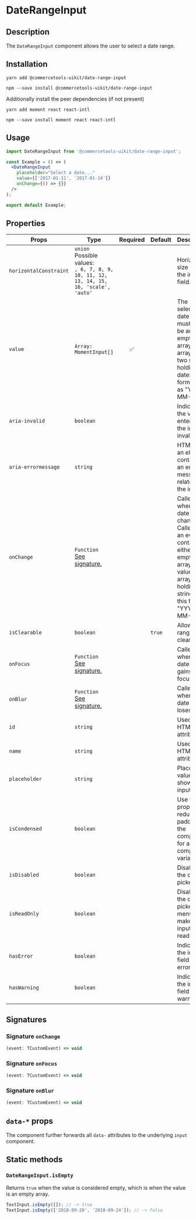 <!-- THIS IS AN AUTOGENERATED FILE. DO NOT EDIT THIS FILE DIRECTLY. -->
<!-- This file is created by the `yarn generate-readme` script. -->

# DateRangeInput

## Description

The `DateRangeInput` component allows the user to select a date range.

## Installation

```
yarn add @commercetools-uikit/date-range-input
```

```
npm --save install @commercetools-uikit/date-range-input
```

Additionally install the peer dependencies (if not present)

```
yarn add moment react react-intl
```

```
npm --save install moment react react-intl
```

## Usage

```jsx
import DateRangeInput from '@commercetools-uikit/date-range-input';

const Example = () => (
  <DateRangeInput
    placeholder="Select a date..."
    value={['2017-01-11', '2017-01-14']}
    onChange={() => {}}
  />
);

export default Example;
```

## Properties

| Props                  | Type                                                                                         | Required | Default | Description                                                                                                                                                       |
| ---------------------- | -------------------------------------------------------------------------------------------- | :------: | ------- | ----------------------------------------------------------------------------------------------------------------------------------------------------------------- |
| `horizontalConstraint` | `union`<br/>Possible values:<br/>`, 6, 7, 8, 9, 10, 11, 12, 13, 14, 15, 16, 'scale', 'auto'` |          |         | Horizontal size limit of the input field.                                                                                                                         |
| `value`                | `Array: MomentInput[]`                                                                       |    ✅    |         | The selected date range, must either be an empty array or an array of two strings holding dates formatted as "YYYY-MM-DD".                                        |
| `aria-invalid`         | `boolean`                                                                                    |          |         | Indicate if the value entered in the input is invalid.                                                                                                            |
| `aria-errormessage`    | `string`                                                                                     |          |         | HTML ID of an element containing an error message related to the input.                                                                                           |
| `onChange`             | `Function`<br/>[See signature.](#signature-onChange)                                         |          |         | Called when the date range changes. Called with an event containing either an empty array (no value) or an array holding two string in this format: "YYYY-MM-DD". |
| `isClearable`          | `boolean`                                                                                    |          | `true`  | Allows the range to be cleared                                                                                                                                    |
| `onFocus`              | `Function`<br/>[See signature.](#signature-onFocus)                                          |          |         | Called when the date input gains focus.                                                                                                                           |
| `onBlur`               | `Function`<br/>[See signature.](#signature-onBlur)                                           |          |         | Called when the date input loses focus.                                                                                                                           |
| `id`                   | `string`                                                                                     |          |         | Used as the HTML `id` attribute.                                                                                                                                  |
| `name`                 | `string`                                                                                     |          |         | Used as the HTML `name` attribute.                                                                                                                                |
| `placeholder`          | `string`                                                                                     |          |         | Placeholder value to show in the input field                                                                                                                      |
| `isCondensed`          | `boolean`                                                                                    |          |         | Use this property to reduce the paddings of the component for a ui compact variant                                                                                |
| `isDisabled`           | `boolean`                                                                                    |          |         | Disables the date picker                                                                                                                                          |
| `isReadOnly`           | `boolean`                                                                                    |          |         | Disables the date picker menu and makes input field read-only                                                                                                     |
| `hasError`             | `boolean`                                                                                    |          |         | Indicates the input field has an error                                                                                                                            |
| `hasWarning`           | `boolean`                                                                                    |          |         | Indicates the input field has warning                                                                                                                             |

## Signatures

### Signature `onChange`

```ts
(event: TCustomEvent) => void
```

### Signature `onFocus`

```ts
(event: TCustomEvent) => void
```

### Signature `onBlur`

```ts
(event: TCustomEvent) => void
```

## `data-*` props

The component further forwards all `data-` attributes to the underlying `input` component.

## Static methods

### `DateRangeInput.isEmpty`

Returns `true` when the value is considered empty, which is when the value is an empty array.

```js
TextInput.isEmpty([]); // -> true
TextInput.isEmpty(['2018-09-20', '2018-09-24']); // -> false
```

